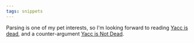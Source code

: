 ```yaml
---
tags: snippets
---
```


Parsing is one of my pet interests, so I'm looking forward to reading [Yacc is dead](http://arxiv.org/abs/1010.5023), and a counter-argument [Yacc is Not Dead](http://research.swtch.com/2010/12/yacc-is-not-dead.html).
